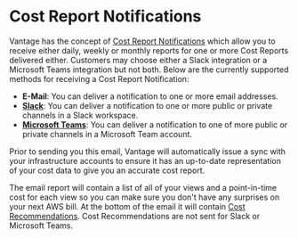 # Cost Report Notifications

Vantage has the concept of [Cost Report Notifications](https://console.vantage.sh/report_notifications) which allow you to receive either daily, weekly or monthly reports for one or more Cost Reports delivered either. Customers may choose either a Slack integration or a Microsoft Teams integration but not both. Below are the currently supported methods for receiving a Cost Report Notification:

- **E-Mail**: You can deliver a notification to one or more email addresses.
- **[Slack](/slack_integration/)**: You can deliver a notification to one or more public or private channels in a Slack workspace.
- **[Microsoft Teams](/microsoft_teams_integration/)**: You can deliver a notification to one of more public or private channels in a Microsoft Team account.

Prior to sending you this email, Vantage will automatically issue a sync with your infrastructure accounts to ensure it has an up-to-date representation of your cost data to give you an accurate cost report.

The email report will contain a list of all of your views and a point-in-time cost for each view so you can make sure you don't have any surprises on your next AWS bill. At the bottom of the email it will contain [Cost Recommendations](https://www.vantage.sh/features/cost-recommendations). Cost Recommendations are not sent for Slack or Microsoft Teams.
